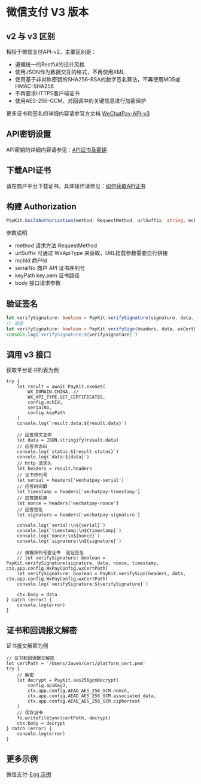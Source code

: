 # 微信支付 V3 版本

## v2 与 v3 区别

相较于微信支付API-v2，主要区别是：

- 遵循统一的Restful的设计风格
- 使用JSON作为数据交互的格式，不再使用XML
- 使用基于非对称密钥的SHA256-RSA的数字签名算法，不再使用MD5或HMAC-SHA256
- 不再要求HTTPS客户端证书
- 使用AES-256-GCM，对回调中的关键信息进行加密保护

更多证书和签名的详细内容请参官方文档 [WeChatPay-API-v3](https://wechatpay-api.gitbook.io/wechatpay-api-v3/)

## API密钥设置

API密钥的详细内容请参见：[API证书及密钥](https://kf.qq.com/faq/180830E36vyQ180830AZFZvu.html)

## 下载API证书

请在商户平台下载证书。具体操作请参见：[如何获取API证书](https://kf.qq.com/faq/161222NneAJf161222U7fARv.html)

## 构建 Authorization

```TypeScript
PayKit.buildAuthorization(method: RequestMethod, urlSuffix: string, mchId: string, serialNo: string, keyPath: string, body: string)
```

参数说明

- method    请求方法 RequestMethod
- urlSuffix 可通过 WxApiType 来获取，URL挂载参数需要自行拼接
- mchId     商户Id
- serialNo  商户 API 证书序列号
- keyPath   key.pem 证书路径
- body      接口请求参数


## 验证签名

```TypeScript
let verifySignature: boolean = PayKit.verifySignature(signature, data, nonce, timestamp, wxCertPath)
// 或者
let verifySignature: boolean = PayKit.verifySign(headers, data, wxCertPath)
console.log(`verifySignature:${verifySignature}`)
```

## 调用 v3 接口

获取平台证书列表为例

```TypeScript{12,34}
try {
    let result = await PayKit.exeGet(
        WX_DOMAIN.CHINA, //
        WX_API_TYPE.GET_CERTIFICATES,
        config.mchId,
        serialNo,
        config.keyPath
    )
    console.log(`result.data:${result.data}`)

    // 应答报文主体
    let data = JSON.stringify(result.data)
    // 应答状态码
    console.log(`status:${result.status}`)
    console.log(`data:${data}`)
    // http 请求头
    let headers = result.headers
    // 证书序列号
    let serial = headers['wechatpay-serial']
    // 应答时间戳
    let timestamp = headers['wechatpay-timestamp']
    // 应答随机串
    let nonce = headers['wechatpay-nonce']
    // 应答签名
    let signature = headers['wechatpay-signature']

    console.log(`serial:\n${serial}`)
    console.log(`timestamp:\n${timestamp}`)
    console.log(`nonce:\n${nonce}`)
    console.log(`signature:\n${signature}`)

    // 根据序列号查证书  验证签名
    // let verifySignature: boolean = PayKit.verifySignature(signature, data, nonce, timestamp, ctx.app.config.WxPayConfig.wxCertPath)
    let verifySignature: boolean = PayKit.verifySign(headers, data, ctx.app.config.WxPayConfig.wxCertPath)
    console.log(`verifySignature:${verifySignature}`)

    ctx.body = data
} catch (error) {
    console.log(error)
}
```

## 证书和回调报文解密

证书报文解密为例

```TypeScript{5,12}
// 证书和回调报文解密
let certPath = '/Users/Javen/cert/platform_cert.pem'
try {
    // 解密
    let decrypt = PayKit.aes256gcmDecrypt(
        config.apiKey3,
        ctx.app.config.AEAD_AES_256_GCM.nonce,
        ctx.app.config.AEAD_AES_256_GCM.associated_data,
        ctx.app.config.AEAD_AES_256_GCM.ciphertext
    )
    // 保存证书
    fs.writeFileSync(certPath, decrypt)
    ctx.body = decrypt
} catch (error) {
    console.log(error)
}

```


## 更多示例

微信支付-[Egg 示例](https://gitee.com/javen205/TNWX/blob/master/sample/egg/app/controller/wxpay.ts)
